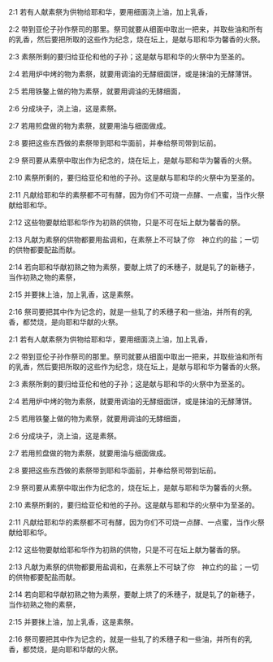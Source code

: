 <a id="1"></a>2:1  若有人献素祭为供物给耶和华，要用细面浇上油，加上乳香，  

<a id="2"></a>2:2  带到亚伦子孙作祭司的那里。祭司就要从细面中取出一把来，并取些油和所有的乳香，然后要把所取的这些作为纪念，烧在坛上，是献与耶和华为馨香的火祭。  

<a id="3"></a>2:3  素祭所剩的要归给亚伦和他的子孙；这是献与耶和华的火祭中为至圣的。  

<a id="4"></a>2:4  若用炉中烤的物为素祭，就要用调油的无酵细面饼，或是抹油的无酵薄饼。  

<a id="5"></a>2:5  若用铁鏊上做的物为素祭，就要用调油的无酵细面，  

<a id="6"></a>2:6  分成块子，浇上油，这是素祭。  

<a id="7"></a>2:7  若用煎盘做的物为素祭，就要用油与细面做成。  

<a id="8"></a>2:8  要把这些东西做的素祭带到耶和华面前，并奉给祭司带到坛前。  

<a id="9"></a>2:9  祭司要从素祭中取出作为纪念的，烧在坛上，是献与耶和华为馨香的火祭。  

<a id="10"></a>2:10  素祭所剩的，要归给亚伦和他的子孙。这是献与耶和华的火祭中为至圣的。  

<a id="11"></a>2:11  凡献给耶和华的素祭都不可有酵，因为你们不可烧一点酵、一点蜜，当作火祭献给耶和华。  

<a id="12"></a>2:12  这些物要献给耶和华作为初熟的供物，只是不可在坛上献为馨香的祭。  

<a id="13"></a>2:13  凡献为素祭的供物都要用盐调和，在素祭上不可缺了你　神立约的盐；一切的供物都要配盐而献。  

<a id="14"></a>2:14  若向耶和华献初熟之物为素祭，要献上烘了的禾穗子，就是轧了的新穗子，当作初熟之物的素祭，  

<a id="15"></a>2:15  并要抹上油，加上乳香，这是素祭。  

<a id="16"></a>2:16  祭司要把其中作为记念的，就是一些轧了的禾穗子和一些油，并所有的乳香，都焚烧，是向耶和华献的火祭。  

<a id="1"></a>2:1  若有人献素祭为供物给耶和华，要用细面浇上油，加上乳香，  

<a id="2"></a>2:2  带到亚伦子孙作祭司的那里。祭司就要从细面中取出一把来，并取些油和所有的乳香，然后要把所取的这些作为纪念，烧在坛上，是献与耶和华为馨香的火祭。  

<a id="3"></a>2:3  素祭所剩的要归给亚伦和他的子孙；这是献与耶和华的火祭中为至圣的。  

<a id="4"></a>2:4  若用炉中烤的物为素祭，就要用调油的无酵细面饼，或是抹油的无酵薄饼。  

<a id="5"></a>2:5  若用铁鏊上做的物为素祭，就要用调油的无酵细面，  

<a id="6"></a>2:6  分成块子，浇上油，这是素祭。  

<a id="7"></a>2:7  若用煎盘做的物为素祭，就要用油与细面做成。  

<a id="8"></a>2:8  要把这些东西做的素祭带到耶和华面前，并奉给祭司带到坛前。  

<a id="9"></a>2:9  祭司要从素祭中取出作为纪念的，烧在坛上，是献与耶和华为馨香的火祭。  

<a id="10"></a>2:10  素祭所剩的，要归给亚伦和他的子孙。这是献与耶和华的火祭中为至圣的。  

<a id="11"></a>2:11  凡献给耶和华的素祭都不可有酵，因为你们不可烧一点酵、一点蜜，当作火祭献给耶和华。  

<a id="12"></a>2:12  这些物要献给耶和华作为初熟的供物，只是不可在坛上献为馨香的祭。  

<a id="13"></a>2:13  凡献为素祭的供物都要用盐调和，在素祭上不可缺了你　神立约的盐；一切的供物都要配盐而献。  

<a id="14"></a>2:14  若向耶和华献初熟之物为素祭，要献上烘了的禾穗子，就是轧了的新穗子，当作初熟之物的素祭，  

<a id="15"></a>2:15  并要抹上油，加上乳香，这是素祭。  

<a id="16"></a>2:16  祭司要把其中作为记念的，就是一些轧了的禾穗子和一些油，并所有的乳香，都焚烧，是向耶和华献的火祭。  
